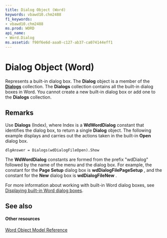 ```yaml
---
title: Dialog Object (Word)
keywords: vbawd10.chm2488
f1_keywords:
- vbawd10.chm2488
ms.prod: WORD
api_name:
- Word.Dialog
ms.assetid: f90f6e6d-aaa0-c127-ab37-ca074144eff1
---
```



# Dialog Object (Word)

Represents a built-in dialog box. The  **Dialog** object is a member of the **[Dialogs](dialogs-object-word.md)** collection. The **Dialogs** collection contains all the built-in dialog boxes in Word. You cannot create a new built-in dialog box or add one to the **Dialogs** collection.


## Remarks

Use  **Dialogs** (Index), where Index is a **WdWordDialog** constant that identifies the dialog box, to return a single **Dialog** object. The following example displays and carries out the actions taken in the built-in **Open** dialog box.


```
dlgAnswer = Dialogs(wdDialogFileOpen).Show
```

The  **WdWordDialog** constants are formed from the prefix "wdDialog" followed by the name of the menu and the dialog box. For example, the constant for the **Page Setup** dialog box is **wdDialogFilePageSetup** , and the constant for the **New** dialog box is **wdDialogFileNew** .

For more information about working with built-in Word dialog boxes, see [Displaying built-in Word dialog boxes](http://msdn.microsoft.com/library/displaying-built-in-word-dialog-boxes%28Office.15%29.aspx).


## See also


#### Other resources


[Word Object Model Reference](http://msdn.microsoft.com/library/object-model-word-vba-reference%28Office.15%29.aspx)


